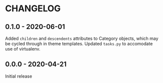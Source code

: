 CHANGELOG
=========

0.1.0 - 2020-06-01
------------------

Added `children` and `descendents` attributes to Category objects, which may be cycled through in theme templates.
Updated `tasks.py` to accomodate use of virtualenv.

0.0.0 - 2020-04-21
------------------

Initial release
